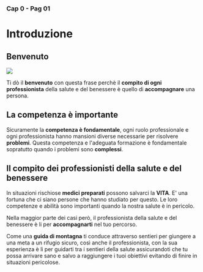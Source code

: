 ### Cap 0  - Pag 01
# Introduzione

## Benvenuto

<img class="" src="https://scontent-mxp1-2.cdninstagram.com/v/t51.2885-15/e35/130300117_423272898802855_7278448621137703035_n.jpg?_nc_ht=scontent-mxp1-2.cdninstagram.com&_nc_cat=107&_nc_ohc=SON_mbSeNpYAX8ymVcW&tp=1&oh=cefbb9dec0e9261c9f87a153b92a0f7a&oe=6026503D">

Ti  dò il **benvenuto** con questa frase perchè  il **compito di ogni professionista** della salute e del benessere è quello di **accompagnare** una persona.

## La competenza è importante
Sicuramente la **competenza è fondamentale**, ogni ruolo professionale e ogni professionista hanno mansioni diverse necessarie per risolvere **problemi**. Questa competenza e l'adeguata formazione è fondamentale sopratutto quando i problemi sono **complessi**.

## Il compito dei professionisti della salute e del benessere
In situazioni rischiose **medici preparati** possono salvarci la **VITA**. E' una fortuna che ci siano persone che hanno studiato per questo. Le loro competenze e abilità sono importanti quando la nostra salute è in pericolo. 

Nella maggior parte dei casi però, il professionista della salute e del benessere è li per **accompagnarti** nel tuo percorso. 

Come una **guida di montagna** ti conduce attraverso sentieri per giungere a una meta a un rifugio sicuro, così anche il professionista, con la sua esperienza è li per guidarti tra i sentieri della salute assicurandoti che tu possa arrivare sano e salvo a raggiungere i tuoi obiettivi evitando di finire in situazioni pericolose.




<!--stackedit_data:
eyJoaXN0b3J5IjpbLTE1NDQ3OTI5MDksLTI3Njg0MzM4NSwxMj
MxNTMxNTUyLC0yMDU2MTI0MzQ0XX0=
-->